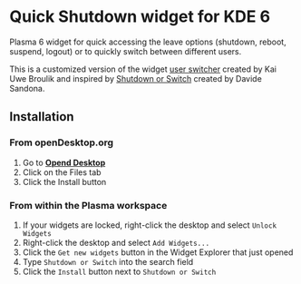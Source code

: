 # Quick Shutdown widget for KDE 6

Plasma 6 widget for quick accessing the leave options (shutdown, reboot, suspend, logout) or to quickly switch between different users.

This is a customized version of the widget [user switcher](https://github.com/KDE/kdeplasma-addons/tree/master/applets/userswitcher) created by Kai Uwe Broulik and inspired by [Shutdown or Switch](https://github.com/Davide-sd/shutdown_or_switch) created by Davide Sandona.

## Installation

### From openDesktop.org

1. Go to **[Opend Desktop](https://www.pling.com/p/2138152/)**
2. Click on the Files tab
3. Click the Install button

### From within the Plasma workspace

1. If your widgets are locked, right-click the desktop and select `Unlock Widgets`
2. Right-click the desktop and select `Add Widgets...`
3. Click the `Get new widgets` button in the Widget Explorer that just opened
4. Type `Shutdown or Switch` into the search field
5. Click the `Install` button next to `Shutdown or Switch`
